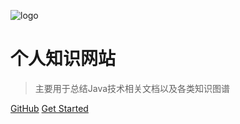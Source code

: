 ![logo](https://cdn.jsdelivr.net/gh/mrh167/rhperknowledge.github.io@release-image/image/image2.png)

# 个人知识网站

> 主要用于总结Java技术相关文档以及各类知识图谱

[GitHub](https://github.com/mrh167/rhperknowledge.github.io.git)
[Get Started](#quick-start)